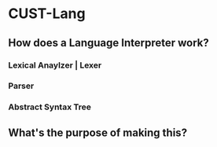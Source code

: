 # CUST-Lang

## How does a Language Interpreter work?

### Lexical Anaylzer | Lexer

### Parser

### Abstract Syntax Tree

## What's the purpose of making this?